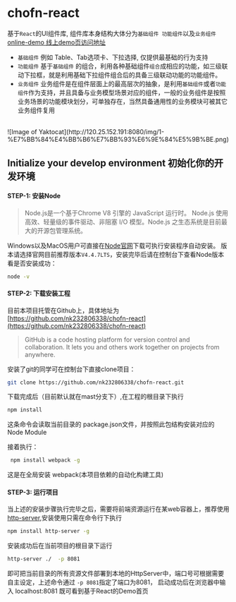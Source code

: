 # chofn-react

基于`React`的UI组件库, 组件库本身结构大体分为`基础组件 功能组件`以及`业务组件`
[online-demo 线上demo页访问地址](http://120.25.152.191/)
- `基础组件` 
 例如 Table、Tab选项卡、下拉选择, 仅提供最基础的行为支持
- `功能组件`
基于`基础组件` 的组合，利用各种基础组件`组合`成相应的功能，如三级联动下拉框，就是利用基础下拉组件组合后的具备三级联动功能的功能组件。
- `业务组件`
业务组件是在组件层面上的最高层次的抽象，是利用`基础组件`或者`功能组件`作为支持，并且具备与业务模型场景对应的组件，一般的业务组件是按照业务场景的功能模块划分，可单独存在，当然具备通用性的业务模块可被其它业务组件复用
<br/>
![Image of Yaktocat](http://120.25.152.191:8080/img/1-%E7%BB%84%E4%BB%B6%E7%BB%93%E6%9E%84%E5%9B%BE.png)



## Initialize your develop environment 初始化你的开发环境
#### STEP-1: 安装Node
> Node.js是一个基于Chrome V8 引擎的 JavaScript 运行时。 Node.js 使用高效、轻量级的事件驱动、非阻塞 I/O 模型。Node.js 之生态系统是目前最大的开源包管理系统。

Windows以及MacOS用户可直接在[Node官网](https://nodejs.org/zh-cn/)下载可执行安装程序自动安装。
版本请选择官网目前推荐版本`V4.4.7LTS`，安装完毕后请在控制台下查看Node版本看是否安装成功：
```sh
node -v
```

#### STEP-2: 下载安装工程
目前本项目托管在Github上，具体地址为[https://github.com/nk232806338/chofn-react](https://github.com/nk232806338/chofn-react)
> GitHub is a code hosting platform for version control and collaboration. It lets you and others work together on projects from anywhere.

安装了git的同学可在控制台下直接clone项目：
```sh
git clone https://github.com/nk232806338/chofn-react.git
```
下载完成后（目前默认就在mast分支下）,在工程的根目录下执行
```sh
npm install
```
这条命令会读取当前目录的 package.json文件，并按照此包结构安装对应的Node Module

接着执行：
```sh
 npm install webpack -g
```
这是在全局安装 webpack(本项目依赖的自动化构建工具)

#### STEP-3: 运行项目
当上述的安装步骤执行完毕之后，需要将前端资源运行在某web容器上，推荐使用 [http-server](https://github.com/indexzero/http-server),安装使用只需在命令行下执行
```sh
npm install http-server -g
```
安装成功后在当前项目的根目录下运行
```sh
http-server ./  -p 8081
```
即可把当前目录的所有资源文件部署到本地的HttpServer中，端口号可根据需要自主设定，上述命令通过 
`-p 8081`指定了端口为8081， 启动成功后在浏览器中输入 localhost:8081 既可看到基于React的Demo首页










